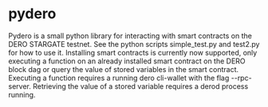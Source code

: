 # pydero

Pydero is a small python library for interacting with smart contracts on the DERO STARGATE testnet. See the python scripts simple_test.py and test2.py for how to use it. Installing smart contracts is currently now supported, only executing a function on an already installed smart contract on the DERO block dag or query the value of stored variables in the smart contract. Executing a function requires a running dero cli-wallet with the flag --rpc-server. Retrieving the value of a stored variable requires a derod process running.
